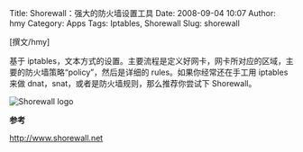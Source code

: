 Title: Shorewall：强大的防火墙设置工具
Date: 2008-09-04 10:07
Author: hmy
Category: Apps
Tags: Iptables, Shorewall
Slug: shorewall

[撰文/hmy]

基于
iptables，文本方式的设置。主要流程是定义好网卡，网卡所对应的区域，主要的防火墙策略“policy”，然后是详细的
rules。如果你经常还在手工用 iptables 来做
dnat，snat，或者是防火墙规则，那么推荐你尝试下 Shorewall。

![Shorewall logo](http://i.linuxtoy.org/i/2008/09/shorewall.png)

**参考**

<http://www.shorewall.net>
